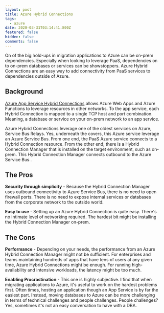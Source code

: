 ```yaml
---
layout: post
title: Azure Hybrid Connections
tags:
  - azure
date: 2020-03-31T03:14:41.800Z
featured: false
hidden: false
comments: false
---
```

On of the big hold-ups in migration applications to Azure can be on-prem dependencies. Especially when looking to leverage PaaS, dependencies on to on-prem databases or services can be showstoppers. Azure Hybrid Connections are an easy way to add connectivity from PaaS services to dependencies outside of Azure. 

<!--more-->

## Background

[Azure App Service Hybrid Connections](https://docs.microsoft.com/en-us/azure/app-service/app-service-hybrid-connections) allows Azure Web Apps and Azure Functions to leverage resources in other networks. To the app service, each Hybrid Connection is mapped to a single TCP host and port combination. Meaning, a database or service on your on-prem network to an app service. 

Azure Hybrid Connections leverage one of the oldest services on Azure, Service Bus Relays. Yes, underneath the covers, this Azure service leverage an Azure Service Bus. From one end, the PaaS Azure service connects to a Hybrid Connection resource. From the other end, there is a Hybrid Connection Manager that is installed on the target environment, such as on-prem. This Hybrid Connection Manager connects outbound to the Azure Service Bus .

## The Pros

**Security through simplicity** - Because the Hybrid Connection Manager uses outbound connectivity to Azure Service Bus, there is no need to open firewall ports. There is no need to expose internal services or databases from the corporate network to the outside world. 

**Easy to use** - Setting up an Azure Hybrid Connection is quite easy. There's no intimate level of networking required. The hardest bit might be installing the Hybrid Connection Manager on-prem.

## The Cons

**Performance** - Depending on your needs, the performance from an Azure Hybrid Connection Manager might not be sufficient. For enterprises and teams maintaining hundreds of apps that have tens of users at any given time, Azure Hybrid Connections might be enough. For running high-availability and intensive workloads, the latency might be too much.

**Enabling Procrastination** - This one is highly subjective. I find that when migrating applications to Azure, it's useful to work on the hardest problems first. Often times, hosting an application though an App Service is by far the easiest part. Instead, moving databases to Azure can be more challenging in terms of technical challenges and people challenges. People challenges? Yes, sometimes it's not an easy conversation to have with a DBA.